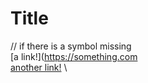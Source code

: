 # Title

// if there is a symbol missing
\
[a link!](https://something.com
\
[another link!](some-page.html)
\